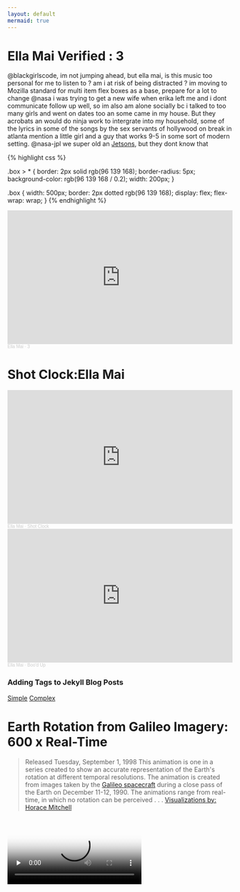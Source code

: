 ```yaml
---
layout: default
mermaid: true
---
```




# Ella Mai Verified : 3
@blackgirlscode, im not jumping ahead, but ella mai, is this music too personal for me to listen to ? am i at risk of being distracted ? im moving to  Mozilla standard for multi item flex boxes as a base, prepare for a lot to change @nasa i was trying to get a new wife when erika left me and i dont communicate follow up well, so im also am alone socially bc i talked to too many girls and went on dates too an some came in my house. But they acrobats an would do ninja work to intergrate into my household, some of the lyrics in some of the songs by the sex servants of hollywood on break in atlanta mention a little girl and a guy that works 9-5 in some sort of modern setting. @nasa-jpl we super old an [Jetsons](https://archive.org/details/jetson-complete), but they dont know that 

{% highlight css %}

.box > * {
  border: 2px solid rgb(96 139 168);
  border-radius: 5px;
  background-color: rgb(96 139 168 / 0.2);
  width: 200px;
}

.box {
  width: 500px;
  border: 2px dotted rgb(96 139 168);
  display: flex;
  flex-wrap: wrap;
}
{% endhighlight %}

<iframe width="100%" height="300" scrolling="no" frameborder="no" allow="autoplay" src="https://w.soundcloud.com/player/?url=https%3A//api.soundcloud.com/playlists/1898959435&color=%23ad7c50&auto_play=false&hide_related=false&show_comments=true&show_user=true&show_reposts=false&show_teaser=true&visual=true"></iframe><div style="font-size: 10px; color: #cccccc;line-break: anywhere;word-break: normal;overflow: hidden;white-space: nowrap;text-overflow: ellipsis; font-family: Interstate,Lucida Grande,Lucida Sans Unicode,Lucida Sans,Garuda,Verdana,Tahoma,sans-serif;font-weight: 100;"><a href="https://soundcloud.com/itsellamai" title="Ella Mai" target="_blank" style="color: #cccccc; text-decoration: none;">Ella Mai</a> · <a href="https://soundcloud.com/itsellamai/sets/3-77254742" title="3" target="_blank" style="color: #cccccc; text-decoration: none;">3</a></div>


# Shot Clock:Ella Mai
<iframe width="100%" height="300" scrolling="no" frameborder="no" allow="autoplay" src="https://w.soundcloud.com/player/?url=https%3A//api.soundcloud.com/tracks/509765250&color=%23c59792&auto_play=false&hide_related=false&show_comments=true&show_user=true&show_reposts=false&show_teaser=true&visual=true"></iframe><div style="font-size: 10px; color: #cccccc;line-break: anywhere;word-break: normal;overflow: hidden;white-space: nowrap;text-overflow: ellipsis; font-family: Interstate,Lucida Grande,Lucida Sans Unicode,Lucida Sans,Garuda,Verdana,Tahoma,sans-serif;font-weight: 100;"><a href="https://soundcloud.com/itsellamai" title="Ella Mai" target="_blank" style="color: #cccccc; text-decoration: none;">Ella Mai</a> · <a href="https://soundcloud.com/itsellamai/shot-clock" title="Shot Clock" target="_blank" style="color: #cccccc; text-decoration: none;">Shot Clock</a></div>
<iframe width="100%" height="300" scrolling="no" frameborder="no" allow="autoplay" src="https://w.soundcloud.com/player/?url=https%3A//api.soundcloud.com/tracks/308016317&color=%23a5999d&auto_play=false&hide_related=false&show_comments=true&show_user=true&show_reposts=false&show_teaser=true&visual=true"></iframe><div style="font-size: 10px; color: #cccccc;line-break: anywhere;word-break: normal;overflow: hidden;white-space: nowrap;text-overflow: ellipsis; font-family: Interstate,Lucida Grande,Lucida Sans Unicode,Lucida Sans,Garuda,Verdana,Tahoma,sans-serif;font-weight: 100;"><a href="https://soundcloud.com/itsellamai" title="Ella Mai" target="_blank" style="color: #cccccc; text-decoration: none;">Ella Mai</a> · <a href="https://soundcloud.com/itsellamai/bood-up" title="Boo&#x27;d Up" target="_blank" style="color: #cccccc; text-decoration: none;">Boo&#x27;d Up</a></div>

### Adding Tags to Jekyll Blog Posts
[Simple](https://emmatheeng.github.io/projects/blog_setup/blog-tags.html) [Complex](https://www.untangled.dev/2020/06/02/tag-management-jekyll/)
# Earth Rotation from Galileo Imagery: 600 x Real-Time
>Released Tuesday, September 1, 1998 
This animation is one in a series created to show an accurate representation of the Earth's rotation at different temporal resolutions. The animation is created from images taken by the [Galileo spacecraft](https://starchild.gsfc.nasa.gov/docs/StarChild/questions/question61.html) during a close pass of the Earth on December 11-12, 1990. The animations range from real-time, in which no rotation can be perceived . . . [Visualizations by: Horace Mitchell](https://svs.gsfc.nasa.gov/1374/)
<video controls preload="none"  poster="https://svs.gsfc.nasa.gov/vis/a000000/a001300/a001374/a001374.00095_print.png">
  
<source src="https://svs.gsfc.nasa.gov/vis/a000000/a001300/a001374/a001374.webmhd.webm" />
  

  Sorry, your browser doesn't support embedded videos, but don't worry, you can
  <a href="https://svs.gsfc.nasa.gov/vis/a000000/a001300/a001374/a001374.webmhd.webm">download it</a>
  and watch it with your favorite video player!
</video>


{% for tag in site.tags %}
  <h3>{{ tag[0] }}</h3>
  <ul>
    {% for post in tag[1] %}
      <li><a href="{{ post.url }}">{{ post.title }}</a></li>
    {% endfor %}
  </ul>
{% endfor %}

<iframe width="100%" height="300" scrolling="no" frameborder="no" allow="autoplay" src="https://w.soundcloud.com/player/?url=https%3A//api.soundcloud.com/tracks/296704218&color=%23e1cbae&auto_play=false&hide_related=false&show_comments=true&show_user=true&show_reposts=false&show_teaser=true&visual=true"></iframe><div style="font-size: 10px; color: #cccccc;line-break: anywhere;word-break: normal;overflow: hidden;white-space: nowrap;text-overflow: ellipsis; font-family: Interstate,Lucida Grande,Lucida Sans Unicode,Lucida Sans,Garuda,Verdana,Tahoma,sans-serif;font-weight: 100;"><a href="https://soundcloud.com/lapalux" title="Lapalux" target="_blank" style="color: #cccccc; text-decoration: none;">Lapalux</a> · <a href="https://soundcloud.com/lapalux/midnight-peelers-1" title="Midnight Peelers" target="_blank" style="color: #cccccc; text-decoration: none;">Midnight Peelers</a></div>

# VIDEO: LUNAR OCCULTATION 2020: 2020
<video controls preload="none"  poster="https://svs.gsfc.nasa.gov/vis/a000000/a001300/a001374/a001374.00095_print.png">
  
<source src="https://epic.gsfc.nasa.gov/epic-galleries/2020/lunar_occultation/20201002lunartransitrear.mp4" />
  

  Sorry, your browser doesn't support embedded videos, but don't worry, you can
  <a href="https://epic.gsfc.nasa.gov/epic-galleries/2020/lunar_occultation/20201002lunartransitrear.mp4">download it</a>
  and watch it with your favorite video player!
</video>



[https://epic.gsfc.nasa.gov/](https://epic.gsfc.nasa.gov/)

[<img src="https://ia801301.us.archive.org/29/items/AILS_AC76-0564/AC76-0564.jpg" alt="" />](https://ia801301.us.archive.org/29/items/AILS_AC76-0564/AC76-0564.jpg)
[BUBBLEGUMPOP633](https://archive.org/details/fav-bubblegumpop633) [thakaserika_selassie_kelly](https://archive.org/details/@thakaserika_selassie_kelly) [ThakaRasharD - FaVs](https://archive.org/details/fav-thakaserika_selassie_kelly) [Designing CSS Web pages](https://archive.org/details/isbn_9780735712638/mode/2up) [EarthObservatory](https://earthobservatory.nasa.gov/)

<div class="oncall">
          <div></div>
          <div></div>
          <div></div>
          <div></div>
          <div></div>
        </div>

# word-break
The [word-break](https://x.com/RicoThaka/status/1858945542526775388) CSS property sets whether line breaks appear wherever the text would otherwise overflow its content box. My @github profile has a broken div, this could fix it @jekyllrb @blackgirlscode 

<div class='twoPanelSpread'>
  <div class='row'>
    <div class='panelColumn'>
      <div class='leftColumn'>
        <a href="https://pbs.twimg.com/media/GcxMc6bbcAIhh4b?format=jpg&name=large"><img src="https://pbs.twimg.com/media/GcxMc6bbcAIhh4b?format=jpg&name=large" alt="BUBBLEGUM_POP"> </a>

   </div>
   </div>
   <div class='panelColumn'>

      <a href="https://pbs.twimg.com/media/GcxMoYAbcAQBVA8?format=png&name=900x900"><img src="https://pbs.twimg.com/media/GcxMoYAbcAQBVA8?format=png&name=900x900" alt="BUBBLEGUM_POP"> </a>

   </div>
  </div>
</div>

[international Convention](https://x.com/RicoThaka/status/1858962935844139033) [SpaceForceDocs 4 G20](https://x.com/RicoThaka/status/1858949305434075381) 


<iframe width="100%" height="300" scrolling="no" frameborder="no" allow="autoplay" src="https://w.soundcloud.com/player/?url=https%3A//api.soundcloud.com/tracks/538559907&color=%23ff5500&auto_play=false&hide_related=false&show_comments=true&show_user=true&show_reposts=false&show_teaser=true&visual=true"></iframe><div style="font-size: 10px; color: #cccccc;line-break: anywhere;word-break: normal;overflow: hidden;white-space: nowrap;text-overflow: ellipsis; font-family: Interstate,Lucida Grande,Lucida Sans Unicode,Lucida Sans,Garuda,Verdana,Tahoma,sans-serif;font-weight: 100;"><a href="https://soundcloud.com/ninja-tune" title="Ninja Tune" target="_blank" style="color: #cccccc; text-decoration: none;">Ninja Tune</a> · <a href="https://soundcloud.com/ninja-tune/solid-steel-radio-show-02122018-hour-1-dk" title="Solid Steel Radio Show 02/12/2018 Hour 1 - DK" target="_blank" style="color: #cccccc; text-decoration: none;">Solid Steel Radio Show 02/12/2018 Hour 1 - DK</a></div>

<div class="gullies">
          <div></div>
          <div></div>
          <div></div>
          <div></div>
          <div></div>
        </div>


![EC](https://europa.nasa.gov/rails/active_storage/disk/eyJfcmFpbHMiOnsibWVzc2FnZSI6IkJBaDdDVG9JYTJWNVNTSWhjVGRpZG1JMmFqQmpabTloYkRSa2RXOXNNemhrYkhFNGJEaHNPQVk2QmtWVU9oQmthWE53YjNOcGRHbHZia2tpWDJsdWJHbHVaVHNnWm1sc1pXNWhiV1U5SWtWVlVrOVFRVjlNVDBkUFgwaFBVa2xhVDA1VVFVd3VjRzVuSWpzZ1ptbHNaVzVoYldVcVBWVlVSaTA0SnlkRlZWSlBVRUZmVEU5SFQxOUlUMUpKV2s5T1ZFRk1MbkJ1WndZN0JsUTZFV052Ym5SbGJuUmZkSGx3WlVraURtbHRZV2RsTDNCdVp3WTdCbFE2RVhObGNuWnBZMlZmYm1GdFpUb0tiRzlqWVd3PSIsImV4cCI6bnVsbCwicHVyIjoiYmxvYl9rZXkifX0=--7200d35655ddeb30f93ddb8e1876eca78e7bdee4/EUROPA_LOGO_HORIZONTAL.png)

<iframe style="border-radius:12px" src="https://open.spotify.com/embed/track/13YyYNBofurxZCNYiFDibB?utm_source=generator" width="100%" height="352" frameBorder="0" allowfullscreen="" allow="autoplay; clipboard-write; encrypted-media; fullscreen; picture-in-picture" loading="lazy"></iframe>

# Project Ako プロジェクトA子,
![ProjectAko](https://upload.wikimedia.org/wikipedia/en/7/70/Project_A-ko_Poster.jpg) [![Twitter Follow](https://img.shields.io/badge/Social-Latto__-blue?style=social&logo=X)](https://twitter.com/Latto) this is awkward, worst case you know i was a bigtime jehovhas Witness and im talking to you because you look like erika, and you know there was like one of your tribes women [Shannon Clausell](https://www.youtube.com/watch?v=N4oMrTT_fZw) and in the real world since im not in a cube anymore theres a lot of you that dont come into Jehovahs Witnesses bc you are [True Mulattos](https://en.wikipedia.org/wiki/Los_Angeles_Pobladores) of Southern California [`Los Angeles Pobladores`](https://en.wikipedia.org/wiki/Talk:Los_Angeles_Pobladores)  . I like [Project Ako]() Coral and other kids [![Twitter Follow](https://img.shields.io/badge/Social-parksideaps__-blue?style=social&logo=X)](https://twitter.com/parksideaps) so if coral still breathing she will like this, if not if her friend rose Jenevive Daughter an there was Raven in Constancia townhouse by [T_L_C_OlD_HOUSE](https://www.youtube.com/watch?v=92gHq1s6G-c) [Wiki Project Ako](https://en.wikipedia.org/wiki/Project_A-ko) [imdb](https://www.imdb.com/title/tt0091794/) [FanDom](https://a-ko.fandom.com/wiki/Project_A-ko) [RedditPost](https://www.reddit.com/r/TwoBestFriendsPlay/comments/13g27k1/ive_watched_all_the_project_ako_movies_this_is/) [Emi Shinohara, RIP](https://projecta-ko.com/emi-shinohara-rip/) [MyAnimeList](https://myanimelist.net/anime/212/Project_A-Ko)

<video controls preload="none"   width="100%" height="auto" poster="https://media.tenor.com/ew7jC3Fu9hIAAAAM/project-a-ko-ako.gif">
    
<source src="https://archive.org/download/ProjectAKo1/Project%20A%20Ko%201.mp4" type="video/mp4" />
         Download the
        or
<a href="https://archive.org/download/ProjectAKo1/Project%20A%20Ko%201.mp4">MP4</a>
        video.
</video> 

# [Where is SDO?](https://sdo.gsfc.nasa.gov/mission/moc.php)
<video controls preload="none"   width="100%" height="auto" poster="https://sdo.gsfc.nasa.gov/assets/img/latest/latest_1024_0193.jpg">
    
<source src="https://sdo.gsfc.nasa.gov/assets/img/latest/mpeg/latest_1024_0193.mp4" type="video/mp4" />
         Download the
        or
<a href="https://sdo.gsfc.nasa.gov/assets/img/latest/mpeg/latest_1024_0193.mp4">MP4</a>
        video.
</video> 

<iframe src="https://archive.org/embed/arcade_xmcota" width="560" height="384" frameborder="0" webkitallowfullscreen="true" mozallowfullscreen="true" allowfullscreen></iframe>

<iframe width="100%" height="300" scrolling="no" frameborder="no" allow="autoplay" src="https://w.soundcloud.com/player/?url=https%3A//api.soundcloud.com/tracks/693520531&color=%239e8a5a&auto_play=false&hide_related=false&show_comments=true&show_user=true&show_reposts=false&show_teaser=true&visual=true"></iframe><div style="font-size: 10px; color: #cccccc;line-break: anywhere;word-break: normal;overflow: hidden;white-space: nowrap;text-overflow: ellipsis; font-family: Interstate,Lucida Grande,Lucida Sans Unicode,Lucida Sans,Garuda,Verdana,Tahoma,sans-serif;font-weight: 100;"><a href="https://soundcloud.com/joshua-calhoun-780374481" title="joshua calhoun" target="_blank" style="color: #cccccc; text-decoration: none;">joshua calhoun</a> · <a href="https://soundcloud.com/joshua-calhoun-780374481/goodie-mob-soul-food-full-album" title="Goodie Mob - Soul Food (Full Album)" target="_blank" style="color: #cccccc; text-decoration: none;">Goodie Mob - Soul Food (Full Album)</a></div>
<iframe src="https://archive.org/embed/arcade_svc" width="560" height="384" frameborder="0" webkitallowfullscreen="true" mozallowfullscreen="true" allowfullscreen></iframe>

#  FlexiBleBoX
I was able to get fresh reading materials thanks [![Twitter Follow](https://img.shields.io/badge/Social-LAPublicLibrary__-blue?style=social&logo=X)](https://twitter.com/LAPublicLibrary) [![Twitter Follow](https://img.shields.io/badge/Social-BiblioSzabo__-blue?style=social&logo=X)](https://twitter.com/BiblioSzabo) !


{% highlight css %}

.box > * {
  border: 2px solid rgb(96 139 168);
  border-radius: 5px;
  background-color: rgb(96 139 168 / 0.2);
}

.box {
  border: 2px dotted rgb(96 139 168);
  display: flex;
}

{% endhighlight %}


<div class='twoPanelSpread'>
  <div class='row'>
    <div class='panelColumn'>
      <div class='leftColumn'>
        <a href="https://hips.hearstapps.com/hmg-prod/images/elm080123fobcover-glorilla-digital-64b0537e94e9a.jpg?resize=768:*"><img src="https://hips.hearstapps.com/hmg-prod/images/elm080123fobcover-glorilla-digital-64b0537e94e9a.jpg?resize=768:*" alt="BUBBLEGUM_POP"> </a>

      </div>
    </div>
    <div class='panelColumn'>

      <a href="https://hips.hearstapps.com/hmg-prod/images/glorilla-q557-tha-elle-fj8a0065-fnl-64a6e8955c392.jpg?resize=980:*"><img src="https://hips.hearstapps.com/hmg-prod/images/glorilla-q557-tha-elle-fj8a0065-fnl-64a6e8955c392.jpg?resize=980:*" alt="BUBBLEGUM_POP"> </a>

    </div>
  </div>
</div>
<iframe src="https://archive.org/embed/screen-recording-2024-07-02-2.48.05-pm" width="640" height="480" frameborder="0" webkitallowfullscreen="true" mozallowfullscreen="true" allowfullscreen></iframe>

<iframe src="https://archive.org/embed/arcade_mshvsf" width="560" height="384" frameborder="0" webkitallowfullscreen="true" mozallowfullscreen="true" allowfullscreen></iframe>
<div class="oncall">
      <div></div>
      <div></div>
      <div></div>
      <div></div>
      <div></div>
    </div>

<iframe width="100%" height="300" scrolling="no" frameborder="no" allow="autoplay" src="https://w.soundcloud.com/player/?url=https%3A//api.soundcloud.com/tracks/1154196106&color=%23ff5500&auto_play=false&hide_related=false&show_comments=true&show_user=true&show_reposts=false&show_teaser=true&visual=true"></iframe><div style="font-size: 10px; color: #cccccc;line-break: anywhere;word-break: normal;overflow: hidden;white-space: nowrap;text-overflow: ellipsis; font-family: Interstate,Lucida Grande,Lucida Sans Unicode,Lucida Sans,Garuda,Verdana,Tahoma,sans-serif;font-weight: 100;"><a href="https://soundcloud.com/nija-music" title="Nija" target="_blank" style="color: #cccccc; text-decoration: none;">Nija</a> · <a href="https://soundcloud.com/nija-music/on-call" title="On Call" target="_blank" style="color: #cccccc; text-decoration: none;">On Call</a></div>

{% highlight css %}

.oncall {
  /*display: grid;
  grid-gap: 5px;
  grid-template-columns: 1fr 1fr 1fr 1fr 1fr; */
  display: flex;
  flex-wrap: wrap;
  width: 100%;
  height: 1em;
}
.oncall div:nth-child(1) {
  background: #f2a922;
}
.oncall div:nth-child(2) {
  background: #f28b0c;
    animation: 1s ease-in 1s 1 slideInFromLeft;
}
.oncall div:nth-child(3) {
  background: #f27405;
}
.oncall div:nth-child(4) {
  background: #732e07;

}
.oncall div:nth-child(5) {
  background: #bf3706;
}

.oncall div {
  flex: 1 1 auto;
  padding: 15px 15px;
  animation-direction: alternate;
    animation: 1s ease-out 0s 1 slideInFromLeft;

}

{% endhighlight %}

<iframe style="border-radius:12px" src="https://open.spotify.com/embed/track/7qwIiNFri8RklFl2hJt5JV?utm_source=generator" width="100%" height="152" frameBorder="0" allowfullscreen="" allow="autoplay; clipboard-write; encrypted-media; fullscreen; picture-in-picture" loading="lazy"></iframe>

# @nasa-jpl @usdisa @nasa @deptofdefense [RelatedTweet](https://github.com/ricoThaka/)
[InTroduction: Why Computer Ethics - Deborah G. Johnson - PDF](https://web.cs.ucdavis.edu/~koehl/Teaching/ECS188/PDF_files/PHI320_Ch01.pdf)
@whitehouse we need all computerusers including cellular to have a ethics discussion, culture shift... personal responsibility ![computer ethics](https://engineering.virginia.edu/sites/default/files/styles/square_xxsml/public/DeborahJohnson_headshot.webp?itok=-Jhm_zT_)
[Computer ethics - Johnson, Deborah G., 1945-](https://archive.org/details/computerethics3r00debo) Written in clear, accessible prose, this text brings together philosophy, law, and technology to provide a rigorous, in-depth analysis of the ethical implications of widespread use of computer technology. The author proposes that the ethical issues surrounding computers are new species of traditional and recurrent moral issues.[Deborah G. Johnson - Professor Emeritus, Engineering and Society](https://engineering.virginia.edu/faculty/deborah-g-johnson)[Deborah G. Johnson - GoogleScholar](https://scholar.google.com/citations?user=BW7aBmEAAAAJ&hl=en) [GoogleBooks](https://books.google.com/books/about/Computer_Ethics.html?id=vYXmxXkecZMC) [InterNetArchive](https://archive.org/details/computerethics3r00debo) [MariahCarey - The Roof](https://youtu.be/sOApp3n-abA?si=Dq7uhTmnYYCr7yZP) [Computer Systems: Moral Entities but not Moral Agents.](https://nissenbaum.tech.cornell.edu/papers/computer_systems.pdf) 

# 20000 Leagues Under The Sea: WalTdisNeY
<video controls preload="none"   width="100%" height="auto" poster="https://i0.wp.com/duchessofdisneyland.com/wp-content/uploads/2015/04/20000leaguesundertheseaexhibit1.jpg">
    
<source src="https://archive.org/download/20000leaguesunderthesea_202003/20000%20Leagues%20Under%20the%20Sea.mp4" type="video/mp4" />
         Download the
        or
<a href="https://archive.org/download/20000leaguesunderthesea_202003/20000%20Leagues%20Under%20the%20Sea.mp4">MP4</a>
        video.
</video> 

[Dutchess of disney land - 20000 Leagus Under The sea blogStory](https://duchessofdisneyland.com/park-history/20000-leagues-under-the-sea-exhibit/)

[BubblegumpopFavs](https://archive.org/details/fav-bubblegumpop633?page=2)

<iframe style="border-radius:12px" src="https://open.spotify.com/embed/track/2TfBqG6KbHArJOmn1WtIBz?utm_source=generator" width="100%" height="152" frameBorder="0" allowfullscreen="" allow="autoplay; clipboard-write; encrypted-media; fullscreen; picture-in-picture" loading="lazy"></iframe>

![JpSS2](https://upload.wikimedia.org/wikipedia/commons/c/c7/JPSS-2_logo.svg) 
>missionScavengerhunt


<iframe style="border-radius:12px" src="https://open.spotify.com/embed/album/5PlA7xVCN59vR0YAnRVisM?utm_source=generator" width="100%" height="352" frameBorder="0" allowfullscreen="" allow="autoplay; clipboard-write; encrypted-media; fullscreen; picture-in-picture" loading="lazy"></iframe>

# [Satellite Eyes on Typhoon Dolphin](https://earthobservatory.nasa.gov/images/85924/satellite-eyes-on-typhoon-dolphin)

![dolphin](https://eoimages.gsfc.nasa.gov/images/imagerecords/85000/85924/dolphin_cld_2015136.jpg)

# [Cassini Radar Operation](https://pds-imaging.jpl.nasa.gov/documentation/Cassini_RADAR_Users_Guide_2nd_Ed_191004_cmp_200421.pdf)

# Mars Perseverance Sol 1320: Right Mastcam-Z Camera
### PERSEVERANCE RAW IMAGES:Image of the Week
This photo was selected by public vote and featured as "Image of the Week" for __Week 195 (Nov. 3 - 9, 2024)__ of the Perseverance rover mission on Mars.

NASA's Mars Perseverance rover acquired this image using its Right Mastcam-Z camera. Mastcam-Z is a pair of cameras located high on the rover's mast.

This image was acquired on Nov. 5, 2024 (Sol 1320) at the local mean solar time of 10:23:50.

Image Credit: [NASA/JPL-Caltech/ASU](https://mars.nasa.gov/mars2020/multimedia/raw-images/image-of-the-week/week-195)
[<img src="https://mars.nasa.gov/mars2020-raw-images/pub/ods/surface/sol/01320/ids/edr/browse/zcam/ZR0_1320_0784114966_193EBY_N0612534ZCAM04024_1100LMJ01_1200.jpg" alt="martian landscape" />](https://mars.nasa.gov/mars2020-raw-images/pub/ods/surface/sol/01320/ids/edr/browse/zcam/ZR0_1320_0784114966_193EBY_N0612534ZCAM04024_1100LMJ01_1200.jpg)


{% highlight css %} 
  img[src*="ZR0_1320_0784114966_193EBY_N0612534ZCAM04024_1100LMJ01_1200.jpg"] {width: 100%;
    border-bottom:solid 10px  #BF785E50;
    filter: contrast(200%); 
  }
{% endhighlight %}

<div class='twoPanelSpread'>
  <div class='row'>
    <div class='panelColumn'>
      <div class='leftColumn'>
     <a href="https://mars.nasa.gov/mars2020-raw-images/pub/ods/surface/sol/01327/ids/edr/browse/ncam/NLF_1327_0784746083_722ECM_N0620064NCAM02327_07_195J01_1200.jpg"><img src="https://mars.nasa.gov/mars2020-raw-images/pub/ods/surface/sol/01327/ids/edr/browse/ncam/NLF_1327_0784746083_722ECM_N0620064NCAM02327_07_195J01_1200.jpg" alt="Image Credit: NASA/JPL-Caltech"> </a>
        
  </div>
  </div>
  </div>
 <div class='panelColumn'>
      <div class='rightColumn'>
           <a href="https://mars.nasa.gov/mars2020-raw-images/pub/ods/surface/sol/01327/ids/edr/browse/ncam/NLF_1327_0784746083_722ECM_N0620064NCAM02327_10_195J01_1200.jpg" alt="Image Credit: NASA/JPL-Caltech"><img src="https://mars.nasa.gov/mars2020-raw-images/pub/ods/surface/sol/01327/ids/edr/browse/ncam/NLF_1327_0784746083_722ECM_N0620064NCAM02327_10_195J01_1200.jpg" alt="Image Credit: NASA/JPL-Caltech"> </a>
        
   </div>
    </div>
  </div>


# Dear_Normani re:WorkDayMoodiness
<iframe style="border-radius:12px" src="https://open.spotify.com/embed/track/4UuTnRKGJ2fgo8u07bT4cD?utm_source=generator&theme=0" width="100%" height="152" frameBorder="0" allowfullscreen="" allow="autoplay; clipboard-write; encrypted-media; fullscreen; picture-in-picture" loading="lazy"></iframe>


# For Loops with FeaturePost
{%raw %}
  {% for post in site.posts %}
    
<article class="paginator">
  <a href="{{ site.github.url }}{{ post.url }}">
    <div class="featured-post" {% if post.image %}style="background-image:url({{ site.github.url }}/assets/img/{{ post.image }})"{% endif %}>
      <h2><span>{{ post.title }}</span></h2>
    </div>
  </a>
</article>

  {% endfor %}
{% endraw %}

  {% for post in site.posts %}
    
<article class="paginator">
  <a href="{{ site.github.url }}{{ post.url }}">
    <div class="featured-post" {% if post.image %}style="background-image:url({{ site.github.url }}/assets/img/{{ post.image }})"{% endif %}>
      <h2><span>{{ post.title }}</span></h2>
    </div>
  </a>
</article>

  {% endfor %}



[JPL and the Space Age: Destination Moon](https://plus.nasa.gov/video/jpl-and-the-space-age-destination-moon/) @nasa-jpl i was watching it at the duratn hollywood library and when i was looking at my github page for sharig it shut off #sessionjacked [ucla: birthplace of the internet](https://conferences.ucla.edu/ucla-birthplace-of-the-internet/) [How to roll back Git code to a previous commit](https://www.techtarget.com/searchitoperations/answer/How-to-roll-back-Git-code-to-a-previous-commit#:~:text=Git%20revert%20example,see%20the%20current%20commit%20IDs.) [Jekyll Array](https://carpentries-incubator.github.io/jekyll-pages-novice/arrays/index.html)

# The View from the Top 
A new composite image built from 15 satellite passes shows the Arctic and northern latitudes as you have never seen them before. 
>Image by Norman Kuring, NASA/GSFC/Suomi NPP. Caption by Michael Carlowicz. Suomi NPP is the result of a partnership between NASA, NOAA and the Department of Defense.

>Published June 22, 2012
>Data acquired May 26, 2012

[<img src="https://eoimages.gsfc.nasa.gov/images/imagerecords/78000/78349/arctic_vir_2012147_lrg.jpg" alt="" />](https://eoimages.gsfc.nasa.gov/images/imagerecords/78000/78349/arctic_vir_2012147_lrg.jpg)







[Solid Steel Radio Show: Mixed by DK, Strictly Kev, PC, The Butch Cassidy Sound System (Nov 22, 2004)](https://youtu.be/e_N4TYS1l60?t=4509) 

# GitHub Branching 



<div class="mermaid">
gitGraph:
    commit "normani"
    branch newbranch
    checkout newbranch
    commit id:"1218"
    commit tag:"test"
    checkout main
    commit type: HIGHLIGHT
    commit
    merge newbranch
    commit
    branch b2
    commit
</div> 

[Tracking Elephants Across Namibia](https://visibleearth.nasa.gov/images/153333/tracking-elephants-across-namibia/153335w)
![Tracking Elephants Across Namibia](https://eoimages.gsfc.nasa.gov/images/imagerecords/153000/153333/AfricanElephant_pho_20190723.jpg)
[Solid Steel presents DJ Food & DK - "Now, Listen!" (full mixed CD)](https://www.youtube.com/watch?v=7z32WnNxDUY)
[Atlas - Plaetary Data System](https://pds-imaging.jpl.nasa.gov/search/?fq=ATLAS_MISSION_NAME%3A%22viking%20orbiter%22&fq=-ATLAS_THUMBNAIL_URL%3Abrwsnotavail.jpg&q=*%3A*&start=72)



# Rashard Kelly NasaJpl MRO JUNO iSS
<style>
svg  {width: 100%; height: auto;}
</style>

[![Twitter Follow](https://img.shields.io/badge/Social-ricoThaka__-blue?style=social&logo=X)](https://twitter.com/ricothaka)
[![.github/workflows/ci.yaml](https://github.com/pages-themes/leap-day/actions/workflows/ci.yaml/badge.svg)](https://github.com/pages-themes/leap-day/actions/workflows/ci.yaml) [![Gem Version](https://badge.fury.io/rb/jekyll-theme-leap-day.svg)](https://badge.fury.io/rb/jekyll-theme-leap-day)

![NASAJPL](https://space.jpl.nasa.gov/msl/headers/msl.gif)

![Thumbnail of Rashard](https://pbs.twimg.com/media/GYBdj5Eb0AI5dIy?format=jpg&name=large)

### Definition lists can be used with HTML syntax.

<dl>
<dt>Name</dt>
<dd>Rashard(Thaka) Iman Kelly</dd>
<dt>Born</dt>
<dd>1980</dd>
<dt>Birthplace</dt>
<dd>North America</dd>
<dt>Color</dt>
<dd>BruisedOrange</dd>
</dl>



![Perservere](https://science.nasa.gov/wp-content/uploads/2024/03/1065.gif)
![PioNeer10](https://upload.wikimedia.org/wikipedia/commons/e/ed/Pioneer_10_-_Pioneer_11_-_mission_patch_-_Pioneer_patch.png) 

[Pioneer 10](https://en.wikipedia.org/wiki/Pioneer_10) (originally designated Pioneer F) is a NASA space probe launched in 1972 that completed the first mission to the planet Jupiter.[6]

/PDS/CATALOG/

PDS_VERSION_ID         = PDS3
LABEL_REVISION_NOTE    = "2006-07-24, R. Sharrow, initial;
                          2006-12-15, S. Slavney, reformatted & revised;
                          2007-07-30, S. Slavney, Aerobraking subphases"
RECORD_TYPE            = STREAM

OBJECT                 = MISSION
  [MISSION_NAME         = "MARS RECONNAISSANCE ORBITER"](https://hirise-pds.lpl.arizona.edu/PDS/CATALOG/MISSION.CAT)

  OBJECT               = MISSION_INFORMATION
    MISSION_START_DATE = 2005-08-12
    MISSION_STOP_DATE  = UNK
    MISSION_ALIAS_NAME = "MRO"
    MISSION_DESC       = "
    
  Mission Overview
  ================

    The Mars Reconnaissance Orbiter spacecraft was launched from Cape
    Canaveral Air Force Station on 12 August 2005 aboard a Lockheed-Martin
    Atlas V-401 launch vehicle. After a five-month cruise and a two-month
    approach to Mars, MRO entered Mars' orbit on 10 March 2006 and began
    aerobraking.  The primary science phase began on 8 November, 2006. The
    primary science phase is planned to last one Mars year (approximately two
    Earth years), after which an extended mission may be scheduled. 
    
    Note: This description has been written early in the Primary Science
    Phase of the MRO mission. It will be revised at least once by the
    end of the mission. 
    
  Mission Phases
  ==============
  
    The Mars Reconnaissance Orbiter Mission is divided in time into six
    phases: Launch, Cruise, Approach and Orbit Insertion, Aerobraking, 
    Primary Science, and Relay.

    LAUNCH
    ------
      Launch extended from the start of the countdown to the initial 
      acquisition, by the DSN, of the orbiter in a safe and stable 
      configuration.
      
      The baseline launch vehicle for the MRO mission was the Lockheed-Martin
      Atlas V 401.  This launch vehicle was selected by NASA-KSC (Kennedy
      Space Flight Center) via a competitive procurement under the NASA 
      Launch Services (NLS) contract.  The Atlas V 401 was a two-stage 
      launch vehicle consisting of the Atlas Common Core Booster and a 
      single engine Centaur upper stage.  The Centaur upper stage could 
      perform multiple restarts of its main engine.  For precise pointing and 
      control during coast and powered flight, the Centaur used a flight 
      control system that was 3-axis stabilized. The Atlas large payload 
      fairing was used to protect MRO during the Atlas boost phase.  This 
      fairing had a diameter of 4.2m and a length of 12.2m.
      
      The launch and injection of MRO occured during the Mars opportunity
      of August 2005. The Atlas booster, in combination with the Centaur 
      upper stage, delivered the MRO spacecraft into a targeted parking 
      orbit. After a short coast, a restart of the Centaur upper stage 
      injected MRO onto an interplanetary transfer trajectory.  
      
      Mission Phase Start Time : 2005-08-12 
      Mission Phase Stop Time  : 2005-08-12

    CRUISE
    ------
      Duration: About five months. The cruise phase extended from DSN
      initial acquisition, in a safe and stable configuration, until two
      months prior to the Mars Orbit Insertion (MOI) maneuver. Primary
      activities during cruise included spacecraft and payload checkout and
      calibration.  These activities, along with daily monitoring of orbiter
      subsystems, were performed in order to fully characterize the
      performance of the spacecraft and its payload prior to arrival at
      Mars.  In addition, standard navigation activities were performed
      during this flight phase, the first being the largest TCM performed
      fifteen days after launch.

      Mission Phase Start Time : 2005-08-12
      Mission Phase Stop Time  : 2006-01-10

    APPROACH AND ORBIT INSERTION
    ----------------------------
      This phase extended from two months prior to Mars Orbit Insertion
      (MOI), through MOI, and until the orbiter was checked out and ready to
      begin aerobraking. The orbiter was inserted into a nearly polar orbit
      with a period of 35 hours.
      
      During the last sixty days of the interplanetary transit, spacecraft
      and ground activities were focused on the events necessary for a
      successful arrival and safe capture at Mars. Navigation techniques
      included the use of delta-DOR measurements in the orbit determination.
      This technique yielded a precise determination of the inbound
      trajectory with a series of final TCMs used to control the flight path
      of the spacecraft up to the MOI maneuver.
      
      Also during the approach phase, MRO performed the Optical Navigation
      experiment.  This involved pointing the optical navigation camera
      (ONC) at the moons of Mars - Phobos and Deimos, and tracking their
      motion. By comparing the observed position of the moons to their
      predicted positions, relative to the background stars, the ground was
      able to accurately determine the position of the orbiter.
      
      Upon arrival at Mars on March 10, 2006, the spacecraft performed its
      MOI maneuver using its six main engines.  MOI inserted the spacecraft
      into an initial, highly elliptical capture orbit.  The delta-V
      required to accomplish this critical maneuver was 1015 m/s and took
      about 26 minutes to complete. For most of the burn, the orbiter was
      visible from the DSN stations.  The signal was occulted as the orbiter
      went behind Mars, and appeared again a short time later. The reference
      MRO capture orbit had a period of 35 hours and a periapsis altitude of
      300km.  The orientation of the ascending node was 8:30 PM LMST.  The
      capture orbit was been selected such that aerobraking would be
      completed prior to the start of solar conjunction (September 23,
      2006).

      Mission Phase Start Time : 2006-01-10
      Mission Phase Stop Time  : 2006-03-10


    AEROBRAKING
    -----------
      The Aerobraking Phase of the mission consisted of three sub-phases, 
      Aerobraking Operations, Transition to PSO Operations, and Solar 
      Conjunction. 
      
      Aerobraking Operations Sub-Phase 
      --------------------------------
      
      One week after MOI, aerobraking operations commenced.  During this
      time period, the orbiter used aerobraking techniques to supplement its
      onboard propulsive capability and to reduce its orbit period to that
      necessary for the primary science orbit (PSO).  Aerobraking Operations
      consisted of a walk-in phase, a main phase, and a walkout phase, and  
      was followed by a transition to the PSO.  During the walk-in phase, the
      spacecraft established initial contact with the atmosphere as the 
      periapsis altitude of the orbit was slowly lowered.  The walk-in phase 
      continued until the dynamic pressures and heating rate values required 
      for main phase, or steady state aerobraking, were established.  During 
      the main phase of aerobraking operations, large scale orbit period 
      reduction occurred as the orbiter was guided to dynamic pressure 
      limits. Main phase aerobraking continued until the orbit lifetime of 
      the orbiter reached 2 days.  (Orbit lifetime is defined as the time it 
      takes the apoapsis altitude of the orbit to decay to an altitude of 
      300km.)  When the orbit lifetime of the orbiter reached 2 days, the 
      walkout phase of aerobraking operations began.  During the walkout 
      phase, the periapsis altitude of the orbit was slowly increased as the 
      2 day orbit lifetime of the orbiter was maintained.  Once the orbit of 
      the orbiter reached an apoapsis altitude of 450km, the orbiter 
      terminated aerobraking by propulsively raising the periapsis of its 
      orbit out of the atmosphere.
      
      Because the PSO had nodal orientation requirements, the aerobraking
      phase of the MRO mission had to proceed in a timely manner and be
      completed near the time the desired nodal geometry was achieved. After
      approximately 4.5 months of aerobraking, the dynamic pressure control
      limits were reset such that the orbiter will fly to the desired 3:00
      pm LMST nodal target. 
      
      Transition to PSO Operations Sub-Phase
      --------------------------------------
      
      Once the orbit apoapsis altitude was reduced to 450 km, the orbiter
      terminated aerobraking by raising periapsis to a safe altitude and
      begin a transition to the Primary Science Phase.  The periapsis of 
      the transition orbit rotated around Mars from over the equatorial 
      latitudes to the North Pole.  When periapsis reached the North Pole, 
      apoapsis was reduced propulsively to 255 km and orbit rotation stopped 
      - the orbit was frozen with periapsis over the South Pole and apoapsis 
      over the North Pole.  The SHARAD antenna and the CRISM cover were 
      deployed, the instruments were checked out and remaining calibrations 
      were performed.  The payloads collected data in their normal operating 
      modes to ensure that the end-to-end data collection and processing 
      systems worked as planned.  
      
      Solar Conjuction Sub-Phase
      --------------------------
      
      Orbiter activities in preparation for science were then temporarily 
      suspended during a four week period surrounding solar conjunction.


      Mission Phase Start Time : 2006-03-17
      Mission Phase Stop Time  : 2006-11-07

      Aerobraking Operations Sub-Phase Start Time: 2006-03-17
      Aerobraking Operations Sub-Phase Stop Time: 2006-09-15
      
      Transition to PSO Operations Sub-Phase Start Time: 2006-09-15
      Transition to PSO Operations Sub-Phase Stop Time: 2006-10-09
      
      Solar Conjunction Sub-Phase Start Time: 2006-10-09
      Solar Conjunction Sub-Phase Stop Time: 2006-11-07
      

    PRIMARY SCIENCE
    ---------------
      The 255 x 320 km Primary Science Orbit (PSO) is a near-polar orbit
      with periapsis frozen over the South Pole.  It is sun-synchronous with
      an ascending node orientation that provides a Local Mean Solar Time
      (LMST) of 3:00 p.m. at the equator.  Because of the eccentricity of
      the Mars orbit around the Sun, true solar time varies by nearly 45
      minutes over the course of one Mars year.
      
      The Primary Science Phase of the mission began after solar conjunction
      and after turn-on and checkout of the science instruments in the
      Primary Science Orbit.  The phase started on 8 November 2006, will
      extend for one Mars year, and will conclude prior the next solar
      conjunction near the end of 2008.
      
      The science investigations are functionally divided into daily global
      mapping and profiling, regional survey, and globally distributed
      targeting investigations.  The global mapping instruments are the MCS
      and the MARCI.  The targeted investigations are HiRISE, CRISM, and
      CTX. The survey investigations are CRISM and CTX (in survey modes),
      and SHARAD.  The global mapping instruments require nadir pointing,
      low data rate, and continuous or near-continuous operations.  The
      global mapping investigations are expected to use less than 5% of the
      expected downlink data volume.  The targeted and survey instruments
      are high data rate instruments and will require precise targeting in
      along-track timing and/or cross-track pointing for short periods of
      time over selected portions of the surface.  It is expected that more
      than 95% of the available downlink data volume will be used for
      targeted and survey investigations. All instruments can take data
      simultaneously.
      
      Toward the end of the primary science phase, other Mars missions
      launched in the 2007 opportunity will begin to arrive. Phoenix, the
      first of the Mars Program's Scout missions has been selected to launch
      in the 2007 Mars opportunity. Phoenix, a lander mission that will
      collect and analyze subsurface ice and soil material, will arrive in
      late May 2008. Phoenix will need MRO to characterize its prime landing
      site choices early in the Primary Science Phase. MRO will provide
      relay support for Entry, Descent, and Landing (EDL) activities and for
      telecommunications late in the PSP after Phoenix arrives at Mars.
      Phoenix and MRO will also coordinate some observations to maximize
      science return to the Mars Exploration Program. Another mission, the
      Mars Science Laboratory (MSL) is currently proposed for launch in
      2009, with arrival in 2010, during the MRO Relay Phase.
      
      MSL will need MRO to provide and characterize candidate landing sites
      using observations taken during the MRO PSP. (Final certification of
      the prime MSL landing sites may require limited observations by the
      science payload in 2009 during the Relay phase. However, this has not
      been committed to by MRO) MRO will also provide EDL support and relay
      telecommunications for MSL. During the primary science phase, periodic
      instrument calibrations will be performed to verify the measurement
      characteristics, stability and health of the instruments. At the
      conclusion of the Primary Science Phase, these calibrations will be
      repeated, so that the final instrument characteristics are known.
      
      NASA may approve, as resources and on-orbit capability permit,
      continuation of science observations beyond the Primary Science Phase
      until end of the Relay Phase (also End of Mission).  The orbiter will
      remain in the Primary Science Orbit during the Relay Phase.

      Mission Phase Start Time : 2006-11-08
      Mission Phase Stop Time  : 2008-11-09


    RELAY
    -----
      MRO will provide critical relay support to missions launched as part
      of the Mars Exploration Program after MRO.  For spacecraft launched in
      the 2007 opportunity, this relay support will occur before the end of
      the MRO Primary Science Phase.   Following completion of the Primary
      Science Phase, MRO will continue to provide critical relay support for
      Mars missions until its end of mission.
      
      While all of the missions that MRO will support have not yet been
      selected, Phoenix, the first of the Mars Program's Scout missions has
      been selected to launch in the 2007 Mars opportunity.  Phoenix, a
      lander mission that will collect and analyze soil samples, will arrive
      in late May 2008.  It will need science imaging support for site
      characterization and selection and relay support for its Entry,
      Descent and Landing activities and for its science data return. 
      Another mission, the Mars Science Laboratory (MSL) is proposed for the
      2009 Mars opportunity.  MSL will also need science imaging support for
      site characterization and selection and relay support for EDL and
      science data return.  The MRO Mission Plan describes the generic
      support activities for any mission as well as current early planning
      in support of Phoenix and MSL.  Activities regarding site
      characterization and selection will be described as part of the
      Primary Science Phase, and activities regarding relay support will be
      described as part of the Relay Phase.
      
      The orbiter has been designed to carry enough propellant to remain
      operational for 5 years beyond the end-of-mission (EOM) on December
      31, 2010 to support future MEP missions.  As this is beyond the EOM,
      no activities have been planned for this time period.  To ensure that
      the orbiter remains in a viable orbit during this time, its orbit
      altitude will be increased at EOM to about 20 km inside the orbit of
      the Mars Global Surveyor spacecraft.
      
      The MRO approach to planetary protection differs from any previous
      Mars orbiter.  The NASA requirements for planetary protection,
      NPG8020.12B, allow a class III mission, like MRO, to use either the
      'probability of impact/orbit lifetime' or a 'total bio burden'
      approach.  Implementing the Level 1 MRO requirements with the
      instruments selected via the NASA AO requires low orbits whose
      lifetimes are incompatible with a 'probability of impact/orbit
      lifetime' approach to Planetary Protection.  Therefore, MRO is
      implementing the requirements of NPG8020.12B using the 'total
      bio-burden' approach.  This approach has been documented in the MRO
      Planetary Protection Plan (D-23711). The details of cleaning
      requirements are documented in the MRO Planetary Protection
      Implementation Plan, MRO 212-11, JPL D-22688. The MRO launch targets
      will be biased away from a direct intercept course with Mars to ensure
      a less than 1 in 10,000 chance of the launch vehicle upper stage
      entering Mars atmosphere.
      
      The End-of-Mission (EOM) is planned for December 31, 2010 just prior
      to the third solar conjunction of the mission.  The orbiter will
      perform a propulsive maneuver to place itself in a higher orbit to
      increase the orbit lifetime and enable extended mission operations.
      
      Mission Phase Start Time : 2008-11-09
      Mission Phase Stop Time  : 2010-12-31
  "
  
    MISSION_OBJECTIVES_SUMMARY  = "

  The driving theme of the Mars Exploration Program is to understand the
  role of water on Mars and its implications for possible past or
  current biological activity.  The Mars Reconnaissance Orbiter (MRO)
  Project will pursue this 'Follow-the-Water' strategy by conducting
  remote sensing observations that return sets of globally distributed
  data that will:  1) advance our understanding of the current Mars
  climate, the processes that have formed and modified the surface of
  the planet, and the extent to which water has played a role in surface
  processes; 2) identify sites of possible aqueous activity indicating
  environments that may have been or are conducive to biological
  activity; and 3) thus identify and characterize sites for future
  landed missions. 
  
  The MRO payload is designed to conduct remote sensing science
  observations, identify and characterize sites for future landers, and
  provide critical telecom/navigation relay capability for follow-on
  missions.  The mission will provide global, regional survey, and
  targeted observations from a low 255 km by 320 km Mars orbit with a
  3:00 P.M. local mean solar time (ascending node).  During the one
  Martian year (687 Earth days) primary science phase, the orbiter will
  acquire visual and near-infrared high-resolution images of the
  planet's surface, monitor atmospheric weather and climate, and search
  the upper crust for evidence of water.  After this science phase is
  completed, the orbiter will provide telecommunications support for
  spacecraft launched to Mars in the 2007 and 2009 opportunities.  The
  primary mission will end on December 31, 2010, approximately 5.5 years
  after launch.


  Science Questions Addressed
  ---------------------------

    The MRO mission has the primary objective of placing a science orbiter
    into Mars orbit to perform remote sensing investigations that will
    characterize the surface, subsurface and atmosphere of the planet and
    will identify potential landing sites for future missions.  The MRO
    payload will conduct observations in many parts of the electromagnetic
    spectrum, including ultraviolet and visible imaging, visible to
    near-infrared imaging spectrometry, thermal infrared atmospheric
    profiling, and radar subsurface sounding, at spatial resolutions
    substantially better than any preceding Mars orbiter.  In pursuit of
    its science objectives, the MRO mission will:

    - Characterize Mars' seasonal cycles and diurnal variations of water,
      dust, and carbon dioxide.
    - Characterize Mars' global atmospheric structure, transport, and 
      surface changes.
    - Search sites for evidence of aqueous and/or hydrothermal activity.
    - Observe and characterize the detailed stratigraphy, geologic 
      structure, and composition of Mars surface features.
    - Probe the near-surface Martian crust to detect subsurface structure, 
      including layering and potential reservoirs of water and/or water ice.
    - Characterize the Martian gravity field in greater detail relative to 
      previous Mars missions to improve knowledge of the Martian crust and 
      lithosphere and potentially of atmospheric mass variation.
    - Identify and characterize numerous globally distributed landing sites 
      with a high potential for scientific discovery by future missions.

    In addition, MRO will provide critical telecommunications relay
    capability for follow-on missions and will conduct, on a
    non-interference basis with the primary mission science, telecom and
    navigation demonstrations in support of future Mars Exploration
    Program (MEP) activities.  Specifically, the MRO mission will:
    
    - Provide navigation and data relay support services to future MEP
      missions.
    - Demonstrate Optical Navigation techniques for high precision delivery 
      of future landed missions.
    - Perform an operational demonstration of high data rate Ka-band 
      telecommunications and navigation services.

    Designed to operate after launch for at least 5.4 years, the MRO
    orbiter will use a new spacecraft bus design provided by Lockheed
    Martin Space Systems Company, Space Exploration Systems Division in
    Denver, Colorado.  The orbiter payload will consist of six science
    instruments and three new engineering payload elements listed as
    follows:

    Science Instruments
    - HiRISE, High Resolution Imaging Science Experiment 
    - CRISM, Compact Reconnaissance Imaging Spectrometer for Mars
    - MCS, Mars Climate Sounder
    - MARCI, Mars Color Imager
    - CTX, Context Camera
    - SHARAD, Shallow (Subsurface) Radar
    
    Engineering Payloads
    - Electra UHF communications and navigation package
    - Optical Navigation (Camera) Experiment
    - Ka Band Telecommunication Experiment
    
    To fulfill the mission science goals, seven scientific investigations
    teams were selected by NASA.  Four teams (MARCI, MCS, HiRISE, and
    CRISM) are led by Principal Investigators (PI), each responsible for
    the provision and operation of a scientific instrument and the
    analysis of its data.  The MARCI PI and Science Team also act to
    provide and operate, as Team Leader (TL) and Team Members, the CTX
    facility instrument that will provide context imaging for HiRISE and
    CRISM, as well as acquire and analyze independent data in support of
    the MRO scientific objectives.  The Italian Space Agency (ASI) will
    provide a second facility instrument, SHARAD, for flight on MRO.  ASI
    and NASA have both selected members of the SHARAD investigation team. 
    In addition to the instrument investigations, Gravity Science and
    Atmospheric Structure Facility Investigation Teams will use data from
    the spacecraft telecommunications and accelerometers, respectively, to
    conduct scientific investigations. 
    
    The MRO shall accomplish its science objectives by conducting an
    integrated program of three distinct observational modes:
    
    - Daily global mapping and profiling observations
    - Regional survey observations, and 
    - Globally distributed, targeted observations
    
    These observation modes will be intermixed and often overlapping. 
    Some instruments have more than one observational mode.  In addition,
    many targeted observations will involve nearly simultaneous,
    coordinated observations by more than one instrument.  This program of
    scientific observation will be carried out for one Mars year or more
    in order to characterize the full seasonal variation of the Martian
    climate and to target hundreds of globally distributed sites with high
    potential for further scientific discovery. 

 Mission Success Criteria
 ------------------------

    The following mission success criteria have been established for the
    MRO Project. The mission success criteria are described and controlled
    in the MRO Project Implementation Plan.

    For Full Mission Success, the following criteria must be met: 

    - Operate the orbiter and all six (6) science instruments in the
    Primary Science Orbit in targeting, survey and mapping modes, as
    appropriate, over the one Mars year of the Primary Science Phase;
    conduct the gravity and accelerometer investigations. Each science
    instrument shall have capabilities that meet or exceed their
    respective science instrument requirements.

    - Return, over the one-Mars-year Primary Science Phase, representative
    data sets for each instrument for a total science data volume return
    of 26 Tbits or more. Included in the returned data volume shall be
    information describing hundreds of globally distributed targets.
    
    - Process, analyze, interpret, and release data in a timely manner,
    including archival of acquired data and standard data products in the
    PDS within 6 months of acquisition or as negotiated in the Science
    Data Management Plan (JPL D22218).
    
    - Conduct relay operations for U.S. spacecraft launched to Mars in the
    2007 and 2009 opportunities.
    
    
    For Minimum Mission Success, the following criteria must be met:
    
    - Operate the orbiter and its science payload in targeting, survey and
    mapping modes, as appropriate, in the Primary Science Orbit during the
    one-Mars-year of the Primary Science Phase; conduct gravity and
    accelerometer investigations. Science instruments shall have
    capabilities that meet their respective science instrument
    requirements.
    
    - Return 10 Tbits of science data from HiRISE or CRISM or from their
    combined operations, plus 5 Tbits of representative science data over
    the one-Mars-year Primary Science Phase from at least 3 of the 4 other
    instruments (CTX, MARCI, MCS, SHARAD); conduct gravity and
    accelerometer investigations. Included in the returned data volumes
    shall be information describing 100 or more globally distributed
    targets.
    
    - Process, analyze, interpret, and release data in a timely manner,
    including archival of acquired data and standard data products in the
    PDS.
    
    - Conduct relay operations for U.S. spacecraft launched to Mars in the
    2007 and 2009 opportunities. 
  "
   
  END_OBJECT           = MISSION_INFORMATION

  OBJECT               = MISSION_HOST
    INSTRUMENT_HOST_ID = MRO
    OBJECT             = MISSION_TARGET
      TARGET_NAME      = MARS
    END_OBJECT         = MISSION_TARGET
  END_OBJECT           = MISSION_HOST

  OBJECT               = MISSION_REFERENCE_INFORMATION
    REFERENCE_KEY_ID   = "UNK"
  END_OBJECT           = MISSION_REFERENCE_INFORMATION

END_OBJECT             = MISSION

END



![HTML5CSS3](https://upload.wikimedia.org/wikipedia/commons/1/10/CSS3_and_HTML5_logos_and_wordmarks.svg)

![JPL Jet Propulsion Laboratory - La Cañada Flintridge](https://upload.wikimedia.org/wikipedia/commons/thumb/c/c6/Jet_Propulsion_Laboratory_logo.svg/2560px-Jet_Propulsion_Laboratory_logo.svg.png)  

<svg class="gradient-text" id="headerMargins" width="50%" height="50%" viewBox="0 0 508.204 141.732" xml:space="preserve" xmlns="http://www.w3.org/2000/svg">
<path d="M91.991 104.699c1.576 5.961 4.119 8.266 8.613 8.266 4.659 0 7.102-2.799 7.102-8.266V3.2h29.184v101.499c0 14.307-1.856 20.506-9.11 27.762-5.228 5.229-14.871 9.271-27.047 9.271-9.837 0-19.25-3.256-25.253-9.27-5.263-5.273-8.154-10.689-12.672-27.764L44.9 37.033c-1.577-5.961-4.119-8.265-8.613-8.265-4.66 0-7.103 2.798-7.103 8.265v101.5H0v-101.5C0 22.727 1.857 16.527 9.111 9.271 14.337 4.044 23.981 0 36.158 0c9.837 0 19.25 3.257 25.253 9.27 5.263 5.273 8.154 10.689 12.672 27.764zm386.047 33.834L444.334 33.096c-.372-1.164-.723-2.152-1.263-2.811-.926-1.127-2.207-1.719-3.931-1.719-1.723 0-3.004.592-3.931 1.719-.539.658-.891 1.646-1.262 2.811l-33.703 105.437h-30.167l36.815-115.177c1.918-6 4.66-11.094 8.139-14.488C421.002 3.047 428.038 0 439.141 0s18.14 3.047 24.109 8.867c3.479 3.395 6.221 8.488 8.14 14.488l36.814 115.177zm-149.16 0c19.12 0 28.446-4.062 35.814-11.389 8.153-8.105 12.053-16.973 12.053-30.213 0-11.699-4.283-22.535-10.804-29.019-8.526-8.479-19.116-11.151-36.384-11.151l-24.187-.001c-9.242 0-12.925-1.117-15.839-3.98-2.001-1.964-2.939-4.885-2.939-8.328 0-3.559.857-7.074 3.303-9.475 2.171-2.131 5.13-3.109 10.816-3.109h69.903V3.2H306.05c-19.12 0-28.445 4.063-35.814 11.389-8.152 8.105-12.053 16.972-12.053 30.212 0 11.701 4.283 22.536 10.804 29.019 8.527 8.479 19.116 11.152 36.384 11.152l24.188.002c9.242 0 12.925 1.115 15.839 3.979 2.001 1.965 2.939 4.885 2.939 8.328 0 3.559-.857 7.074-3.302 9.475-2.172 2.131-5.131 3.109-10.817 3.109h-72.094l-27.651-86.509c-1.918-6-4.66-11.094-8.139-14.488C220.363 3.047 213.327 0 202.224 0s-18.14 3.047-24.108 8.867c-3.48 3.395-6.221 8.488-8.139 14.488l-36.815 115.177h30.166l33.704-105.437c.372-1.164.723-2.152 1.263-2.811.926-1.127 2.208-1.719 3.931-1.719s3.004.592 3.931 1.719c.54.658.891 1.646 1.262 2.811l33.704 105.437z" fill="#262626"/></svg>

<img src="https://photojournal.jpl.nasa.gov/jpeg/PIA26202.jpg" >

[The Noodle Incident](https://www.thenoodleincident.com/tutorials/box_lesson/boxes.html) ~-~ [TheReinventedWheel](ricothaka.github.io/marsblog)

<pre>
 
body {
	margin: 0px 0px 0px 0px;
	padding: 0px 0px 0px 0px;
	font-family: verdana, arial, helvetica, sans-serif;
	color: #ccc;
	background-color: #333;
	text-align: center;
	/* part 1 of 2 centering hack */
	}
#content {
	width: 400px; 
	padding: 10px;
	margin-top: 20px;
	margin-bottom: 20px;
	margin-right: auto;
	margin-left: auto; 	
	/* opera does not like 'margin:20px auto' */
	background: #666;
	border: 5px solid #ccc;
	text-align:left; 
	/* part 2 of 2 centering hack */
	width: 400px; /* ie5win fudge begins */
	voice-family: "\"}\"";
	voice-family:inherit;
	width: 370px;
	}
html>body #content {
	width: 370px; /* ie5win fudge ends */
	}
</pre>
    
<div style="padding:20px;" align="right"><p><a href="css/01_centered_box.css">[full css]</a></p></div>
<p>
    <a href="https://jigsaw.w3.org/css-validator/check/referer">
        <img style="border:0;width:60px;height:auto"
            src="https://jigsaw.w3.org/css-validator/images/vcss"
            alt="Valid CSS!" />
    </a>
</p>

